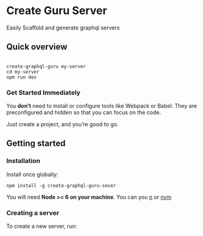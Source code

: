 # Create Guru Server
 Easily Scaffold and generate graphql servers

## Quick overview  
```npm install -g create-graphql-guru-sever

create-graphql-guru my-server  
cd my-server  
npm run dev
```

### Get Started Immediately
You **don’t** need to install or configure tools like Webpack or Babel.
They are preconfigured and hidden so that you can focus on the code.

Just create a project, and you’re good to go.

## Getting started

### Installation
Install once globally:

```npm install -g create-graphql-guru-sever```

You will need **Node >= 6 on your machine**. You can you [n](https://github.com/tj/n#installation) or [nvm](https://github.com/creationix/nvm#installation)

### Creating a server
To create a new server, run:  

```create-graphql-guru-server my-server    
```


